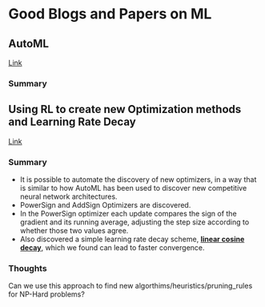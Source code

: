# Good Blogs and Papers on ML

## AutoML
[Link](https://research.googleblog.com/2018/03/using-evolutionary-automl-to-discover.html)
### Summary

## Using RL to create new Optimization methods and Learning Rate Decay
[Link](https://research.googleblog.com/2018/03/using-machine-learning-to-discover.html)
### Summary
- It is possible to automate the discovery of new optimizers, in a way that is similar to how AutoML has been used to discover new competitive neural network architectures.
- PowerSign and AddSign Optimizers are discovered.
- In the PowerSign optimizer each update compares the sign of the gradient and its running average, adjusting the step size according to whether those two values agree.
- Also discovered a simple learning rate decay scheme, [**linear cosine decay**](https://www.tensorflow.org/api_docs/python/tf/train/linear_cosine_decay), which we found can lead to faster convergence.
### Thoughts
Can we use this approach to find new algorthims/heuristics/pruning_rules for NP-Hard problems? 
